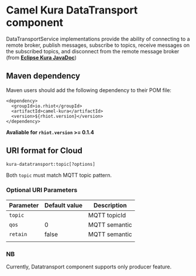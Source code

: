 # Camel Kura DataTransport component

DataTransportService implementations provide the ability of connecting to a remote broker, publish messages, subscribe to topics, receive messages on the subscribed topics, and disconnect from the remote message broker 
(from **[Eclipse Kura JavaDoc](https://github.com/eclipse/kura/blob/develop/kura/org.eclipse.kura.api/src/main/java/org/eclipse/kura/data/DataTransportService.java)**)

## Maven dependency

Maven users should add the following dependency to their POM file:

    <dependency>
      <groupId>io.rhiot</groupId>
      <artifactId>camel-kura</artifactId>
      <version>${rhiot.version}</version>
    </dependency>

**Avaliable for `rhiot.version` >= 0.1.4**


## URI format for Cloud

    kura-datatransport:topic[?options]

Both `topic` must match MQTT topic  pattern.


### Optional URI Parameters

| Parameter        | Default value             | Description                 |
|------------------|---------------------------|-----------------------------|
| `topic`          |                           | MQTT topicId                |
| `qos`            |0                          | MQTT semantic               |
| `retain`         |false                      | MQTT semantic               |
|||||

### NB 

Currently, Datatransport component supports only producer feature.